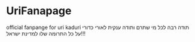 # UriFanapage
official fanpange for uri kaduri
תודה רבה לכל מי שתרם ותודה ענקית לאורי כדורי על כל התרומה שלו למדינת ישראל!!!
